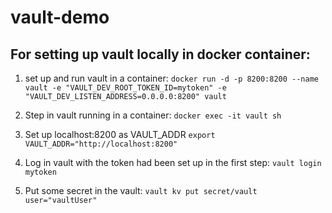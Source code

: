 # vault-demo

## For setting up vault locally in docker container:
 		
1. set up and run vault in a container:
        `docker run -d -p 8200:8200 --name vault -e "VAULT_DEV_ROOT_TOKEN_ID=mytoken" -e "VAULT_DEV_LISTEN_ADDRESS=0.0.0.0:8200" vault`
 		
2. Step in vault running in a container:
 		`docker exec -it vault sh`
 		
3. Set up localhost:8200 as VAULT_ADDR
 		`export VAULT_ADDR="http://localhost:8200"`
 		
4. Log in vault with the token had been set up in the first step:
 		`vault login mytoken`
 		
 5. Put some secret in the vault:
 		`vault kv put secret/vault user="vaultUser"`
